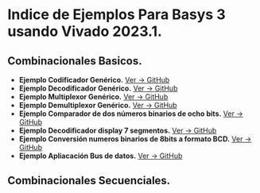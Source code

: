 # **Indice de Ejemplos Para Basys 3 usando Vivado 2023.1.**

## **Combinacionales Basicos.**
* **Ejemplo Codificador Genérico.** [Ver -> GitHub](https://github.com/ceroma1/VHDL-Basys3/tree/main/Combinacionales/Codificador)
* **Ejemplo Decodificador Genérico.** [Ver -> GitHub](https://github.com/ceroma1/VHDL-Basys3/tree/main/Combinacionales/Decodificador)
* **Ejemplo Multiplexor Genérico.** [Ver -> GitHub](https://github.com/ceroma1/VHDL-Basys3/tree/main/Combinacionales/Multiplexor)
* **Ejemplo Demultiplexor Genérico.** [Ver -> GitHub](https://github.com/ceroma1/VHDL-Basys3/tree/main/Combinacionales/Demultiplexor)
* **Ejemplo Comparador de dos números binarios de ocho bits.** [Ver -> GitHub](https://github.com/ceroma1/VHDL-Basys3/tree/main/Combinacionales/ComparadorBinario)
* **Ejemplo Decodificador display 7 segmentos.** [Ver -> GitHub](https://github.com/ceroma1/VHDL-Basys3/tree/main/Combinacionales/Display7segmento)
* **Ejemplo Conversión numeros binarios de 8bits a formato BCD.** [Ver -> GitHub](https://github.com/ceroma1/VHDL-Basys3/tree/main/Combinacionales/BinarioBCD_V1)
* **Ejemplo Apliacación Bus de datos.** [Ver -> GitHub](https://github.com/ceroma1/VHDL-Basys3/tree/main/Combinacionales/Bus_datos)

## **Combinacionales Secuenciales.**
